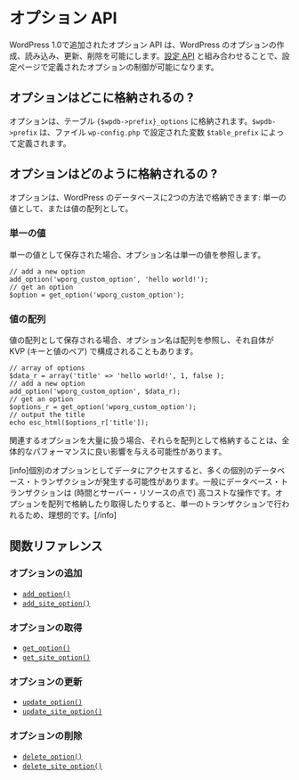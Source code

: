 <!-- 
# Options API
 -->
# オプション API

<!-- 
The Options API, added in WordPress 1.0, allows creating, reading, updating and deleting of WordPress options. In combination with the [Settings API](https://developer.wordpress.org/plugins/settings/settings-api/) it allows controlling of options defined in settings pages.
 -->
WordPress 1.0で追加されたオプション API は、WordPress のオプションの作成、読み込み、更新、削除を可能にします。[設定 API](https://developer.wordpress.org/plugins/settings/settings-api/) と組み合わせることで、設定ページで定義されたオプションの制御が可能になります。

<!-- 
## Where Options are Stored?
 -->
## オプションはどこに格納されるの ?

<!-- 
Options are stored in the `{$wpdb->prefix}_options` table. `$wpdb->prefix` is defined by the `$table_prefix` variable set in the `wp-config.php` file.
 -->
オプションは、テーブル `{$wpdb->prefix}_options` に格納されます。`$wpdb->prefix` は、ファイル `wp-config.php` で設定された変数 `$table_prefix` によって定義されます。

<!-- 
## How Options are Stored?
 -->
## オプションはどのように格納されるの ?

<!-- 
Options may be stored in the WordPress database in one of two ways: as a single value or as an array of values.
 -->
オプションは、WordPress のデータベースに2つの方法で格納できます: 単一の値として、または値の配列として。

<!-- 
### Single Value
 -->
### 単一の値

<!-- 
When saved as a single value, the option name refers to a single value.
 -->
単一の値として保存された場合、オプション名は単一の値を参照します。

```
// add a new option
add_option('wporg_custom_option', 'hello world!');
// get an option
$option = get_option('wporg_custom_option');
```

<!-- 
### Array of Values
 -->
### 値の配列

<!-- 
When saved as an array of values, the option name refers to an array, which itself may be comprised key/value pairs.
 -->
値の配列として保存される場合、オプション名は配列を参照し、それ自体が KVP (キーと値のペア) で構成されることもあります。

```
// array of options
$data_r = array('title' => 'hello world!', 1, false );
// add a new option
add_option('wporg_custom_option', $data_r);
// get an option
$options_r = get_option('wporg_custom_option');
// output the title
echo esc_html($options_r['title']);
```

<!-- 
If you are working with a large number of related options, storing them as an array can have a positive impact on overall performance.
 -->
関連するオプションを大量に扱う場合、それらを配列として格納することは、全体的なパフォーマンスに良い影響を与える可能性があります。

<!-- 
[info]Accessing data as individual options may result in many individual database transactions, and as a rule, database transactions are expensive operations (in terms of time and server resources). When you store or retrieve an array of options, it happens in a single transaction, which is ideal.[/info]
 -->
[info]個別のオプションとしてデータにアクセスすると、多くの個別のデータベース・トランザクションが発生する可能性があります。一般にデータベース・トランザクションは (時間とサーバー・リソースの点で) 高コストな操作です。オプションを配列で格納したり取得したりすると、単一のトランザクションで行われるため、理想的です。[/info]

<!-- 
## Function Reference
 -->
## 関数リファレンス

<!-- 
### Add Option
 -->
### オプションの追加

<!-- 
- [`add_option()`](https://developer.wordpress.org/reference/functions/add_option/)
- [`add_site_option()`](https://developer.wordpress.org/reference/functions/add_site_option/)
 -->
- [`add_option()`](https://developer.wordpress.org/reference/functions/add_option/)
- [`add_site_option()`](https://developer.wordpress.org/reference/functions/add_site_option/)

<!-- 
### Get Option
 -->
### オプションの取得

<!-- 
- [`get_option()`](https://developer.wordpress.org/reference/functions/get_option/)
- [`get_site_option()`](https://developer.wordpress.org/reference/functions/get_site_option/)
 -->
- [`get_option()`](https://developer.wordpress.org/reference/functions/get_option/)
- [`get_site_option()`](https://developer.wordpress.org/reference/functions/get_site_option/)

<!-- 
### Update Option
 -->
### オプションの更新

<!-- 
- [`update_option()`](https://developer.wordpress.org/reference/functions/update_option/)
- [`update_site_option()`](https://developer.wordpress.org/reference/functions/update_site_option/)
 -->
- [`update_option()`](https://developer.wordpress.org/reference/functions/update_option/)
- [`update_site_option()`](https://developer.wordpress.org/reference/functions/update_site_option/)

<!-- 
### Delete Option
 -->
### オプションの削除

<!-- 
- [`delete_option()`](https://developer.wordpress.org/reference/functions/delete_option/)
- [`delete_site_option()`](https://developer.wordpress.org/reference/functions/delete_site_option/)
 -->
- [`delete_option()`](https://developer.wordpress.org/reference/functions/delete_option/)
- [`delete_site_option()`](https://developer.wordpress.org/reference/functions/delete_site_option/)